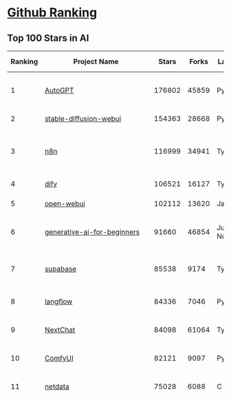 [Github Ranking](../README.md)
==========

## Top 100 Stars in AI

| Ranking | Project Name | Stars | Forks | Language | Open Issues | Description | Last Commit |
| ------- | ------------ | ----- | ----- | -------- | ----------- | ----------- | ----------- |
| 1 | [AutoGPT](https://github.com/Significant-Gravitas/AutoGPT) | 176802 | 45859 | Python | 140 | AutoGPT is the vision of accessible AI for everyone, to use and to build on. Our mission is to provide the tools, so that you can focus on what matters. | 2025-07-11T00:03:07Z |
| 2 | [stable-diffusion-webui](https://github.com/AUTOMATIC1111/stable-diffusion-webui) | 154363 | 28668 | Python | 2358 | Stable Diffusion web UI | 2025-05-03T06:17:03Z |
| 3 | [n8n](https://github.com/n8n-io/n8n) | 116999 | 34941 | TypeScript | 544 | Fair-code workflow automation platform with native AI capabilities. Combine visual building with custom code, self-host or cloud, 400+ integrations. | 2025-07-10T23:00:07Z |
| 4 | [dify](https://github.com/langgenius/dify) | 106521 | 16127 | TypeScript | 673 | Production-ready platform for agentic workflow development. | 2025-07-11T03:18:16Z |
| 5 | [open-webui](https://github.com/open-webui/open-webui) | 102112 | 13620 | JavaScript | 183 | User-friendly AI Interface (Supports Ollama, OpenAI API, ...) | 2025-07-10T21:46:08Z |
| 6 | [generative-ai-for-beginners](https://github.com/microsoft/generative-ai-for-beginners) | 91660 | 46854 | Jupyter Notebook | 7 | 21 Lessons, Get Started Building with Generative AI  🔗 https://microsoft.github.io/generative-ai-for-beginners/ | 2025-07-07T03:45:11Z |
| 7 | [supabase](https://github.com/supabase/supabase) | 85538 | 9174 | TypeScript | 269 | The Postgres development platform. Supabase gives you a dedicated Postgres database to build your web, mobile, and AI applications. | 2025-07-11T03:19:49Z |
| 8 | [langflow](https://github.com/langflow-ai/langflow) | 84336 | 7046 | Python | 437 | Langflow is a powerful tool for building and deploying AI-powered agents and workflows. | 2025-07-11T03:57:55Z |
| 9 | [NextChat](https://github.com/ChatGPTNextWeb/NextChat) | 84098 | 61064 | TypeScript | 646 | ✨ Light and Fast AI Assistant. Support: Web \| iOS \| MacOS \| Android \|  Linux \| Windows | 2025-07-08T15:35:23Z |
| 10 | [ComfyUI](https://github.com/comfyanonymous/ComfyUI) | 82121 | 9097 | Python | 2396 | The most powerful and modular diffusion model GUI, api and backend with a graph/nodes interface. | 2025-07-10T22:00:34Z |
| 11 | [netdata](https://github.com/netdata/netdata) | 75028 | 6088 | C | 164 | The fastest path to AI-powered full stack observability, even for lean teams. | 2025-07-11T00:24:41Z |
| 12 | [funNLP](https://github.com/fighting41love/funNLP) | 74703 | 14909 | Python | 33 | 中英文敏感词、语言检测、中外手机/电话归属地/运营商查询、名字推断性别、手机号抽取、身份证抽取、邮箱抽取、中日文人名库、中文缩写库、拆字词典、词汇情感值、停用词、反动词表、暴恐词表、繁简体转换、英文模拟中文发音、汪峰歌词生成器、职业名称词库、同义词库、反义词库、否定词库、汽车品牌词库、汽车零件词库、连续英文切割、各种中文词向量、公司名字大全、古诗词库、IT词库、财经词库、成语词库、地名词库、历史名人词库、诗词词库、医学词库、饮食词库、法律词库、汽车词库、动物词库、中文聊天语料、中文谣言数据、百度中文问答数据集、句子相似度匹配算法集合、bert资源、文本生成&摘要相关工具、cocoNLP信息抽取工具、国内电话号码正则匹配、清华大学XLORE:中英文跨语言百科知识图谱、清华大学人工智能技术系列报告、自然语言生成、NLU太难了系列、自动对联数据及机器人、用户名黑名单列表、罪名法务名词及分类模型、微信公众号语料、cs224n深度学习自然语言处理课程、中文手写汉字识别、中文自然语言处理 语料/数据集、变量命名神器、分词语料库+代码、任务型对话英文数据集、ASR 语音数据集 + 基于深度学习的中文语音识别系统、笑声检测器、Microsoft多语言数字/单位/如日期时间识别包、中华新华字典数据库及api(包括常用歇后语、成语、词语和汉字)、文档图谱自动生成、SpaCy 中文模型、Common Voice语音识别数据集新版、神经网络关系抽取、基于bert的命名实体识别、关键词(Keyphrase)抽取包pke、基于医疗领域知识图谱的问答系统、基于依存句法与语义角色标注的事件三元组抽取、依存句法分析4万句高质量标注数据、cnocr：用来做中文OCR的Python3包、中文人物关系知识图谱项目、中文nlp竞赛项目及代码汇总、中文字符数据、speech-aligner: 从“人声语音”及其“语言文本”产生音素级别时间对齐标注的工具、AmpliGraph: 知识图谱表示学习(Python)库：知识图谱概念链接预测、Scattertext 文本可视化(python)、语言/知识表示工具：BERT & ERNIE、中文对比英文自然语言处理NLP的区别综述、Synonyms中文近义词工具包、HarvestText领域自适应文本挖掘工具（新词发现-情感分析-实体链接等）、word2word：(Python)方便易用的多语言词-词对集：62种语言/3,564个多语言对、语音识别语料生成工具：从具有音频/字幕的在线视频创建自动语音识别(ASR)语料库、构建医疗实体识别的模型（包含词典和语料标注）、单文档非监督的关键词抽取、Kashgari中使用gpt-2语言模型、开源的金融投资数据提取工具、文本自动摘要库TextTeaser: 仅支持英文、人民日报语料处理工具集、一些关于自然语言的基本模型、基于14W歌曲知识库的问答尝试--功能包括歌词接龙and已知歌词找歌曲以及歌曲歌手歌词三角关系的问答、基于Siamese bilstm模型的相似句子判定模型并提供训练数据集和测试数据集、用Transformer编解码模型实现的根据Hacker News文章标题自动生成评论、用BERT进行序列标记和文本分类的模板代码、LitBank：NLP数据集——支持自然语言处理和计算人文学科任务的100部带标记英文小说语料、百度开源的基准信息抽取系统、虚假新闻数据集、Facebook: LAMA语言模型分析，提供Transformer-XL/BERT/ELMo/GPT预训练语言模型的统一访问接口、CommonsenseQA：面向常识的英文QA挑战、中文知识图谱资料、数据及工具、各大公司内部里大牛分享的技术文档 PDF 或者 PPT、自然语言生成SQL语句（英文）、中文NLP数据增强（EDA）工具、英文NLP数据增强工具 、基于医药知识图谱的智能问答系统、京东商品知识图谱、基于mongodb存储的军事领域知识图谱问答项目、基于远监督的中文关系抽取、语音情感分析、中文ULMFiT-情感分析-文本分类-语料及模型、一个拍照做题程序、世界各国大规模人名库、一个利用有趣中文语料库 qingyun 训练出来的中文聊天机器人、中文聊天机器人seqGAN、省市区镇行政区划数据带拼音标注、教育行业新闻语料库包含自动文摘功能、开放了对话机器人-知识图谱-语义理解-自然语言处理工具及数据、中文知识图谱：基于百度百科中文页面-抽取三元组信息-构建中文知识图谱、masr: 中文语音识别-提供预训练模型-高识别率、Python音频数据增广库、中文全词覆盖BERT及两份阅读理解数据、ConvLab：开源多域端到端对话系统平台、中文自然语言处理数据集、基于最新版本rasa搭建的对话系统、基于TensorFlow和BERT的管道式实体及关系抽取、一个小型的证券知识图谱/知识库、复盘所有NLP比赛的TOP方案、OpenCLaP：多领域开源中文预训练语言模型仓库、UER：基于不同语料+编码器+目标任务的中文预训练模型仓库、中文自然语言处理向量合集、基于金融-司法领域(兼有闲聊性质)的聊天机器人、g2pC：基于上下文的汉语读音自动标记模块、Zincbase 知识图谱构建工具包、诗歌质量评价/细粒度情感诗歌语料库、快速转化「中文数字」和「阿拉伯数字」、百度知道问答语料库、基于知识图谱的问答系统、jieba_fast 加速版的jieba、正则表达式教程、中文阅读理解数据集、基于BERT等最新语言模型的抽取式摘要提取、Python利用深度学习进行文本摘要的综合指南、知识图谱深度学习相关资料整理、维基大规模平行文本语料、StanfordNLP 0.2.0：纯Python版自然语言处理包、NeuralNLP-NeuralClassifier：腾讯开源深度学习文本分类工具、端到端的封闭域对话系统、中文命名实体识别：NeuroNER vs. BertNER、新闻事件线索抽取、2019年百度的三元组抽取比赛：“科学空间队”源码、基于依存句法的开放域文本知识三元组抽取和知识库构建、中文的GPT2训练代码、ML-NLP - 机器学习(Machine Learning)NLP面试中常考到的知识点和代码实现、nlp4han:中文自然语言处理工具集(断句/分词/词性标注/组块/句法分析/语义分析/NER/N元语法/HMM/代词消解/情感分析/拼写检查、XLM：Facebook的跨语言预训练语言模型、用基于BERT的微调和特征提取方法来进行知识图谱百度百科人物词条属性抽取、中文自然语言处理相关的开放任务-数据集-当前最佳结果、CoupletAI - 基于CNN+Bi-LSTM+Attention 的自动对对联系统、抽象知识图谱、MiningZhiDaoQACorpus - 580万百度知道问答数据挖掘项目、brat rapid annotation tool: 序列标注工具、大规模中文知识图谱数据：1.4亿实体、数据增强在机器翻译及其他nlp任务中的应用及效果、allennlp阅读理解:支持多种数据和模型、PDF表格数据提取工具 、 Graphbrain：AI开源软件库和科研工具，目的是促进自动意义提取和文本理解以及知识的探索和推断、简历自动筛选系统、基于命名实体识别的简历自动摘要、中文语言理解测评基准，包括代表性的数据集&基准模型&语料库&排行榜、树洞 OCR 文字识别 、从包含表格的扫描图片中识别表格和文字、语声迁移、Python口语自然语言处理工具集(英文)、 similarity：相似度计算工具包，java编写、海量中文预训练ALBERT模型 、Transformers 2.0 、基于大规模音频数据集Audioset的音频增强 、Poplar：网页版自然语言标注工具、图片文字去除，可用于漫画翻译 、186种语言的数字叫法库、Amazon发布基于知识的人-人开放领域对话数据集 、中文文本纠错模块代码、繁简体转换 、 Python实现的多种文本可读性评价指标、类似于人名/地名/组织机构名的命名体识别数据集 、东南大学《知识图谱》研究生课程(资料)、. 英文拼写检查库 、 wwsearch是企业微信后台自研的全文检索引擎、CHAMELEON：深度学习新闻推荐系统元架构 、 8篇论文梳理BERT相关模型进展与反思、DocSearch：免费文档搜索引擎、 LIDA：轻量交互式对话标注工具 、aili - the fastest in-memory index in the East 东半球最快并发索引 、知识图谱车音工作项目、自然语言生成资源大全 、中日韩分词库mecab的Python接口库、中文文本摘要/关键词提取、汉字字符特征提取器 (featurizer)，提取汉字的特征（发音特征、字形特征）用做深度学习的特征、中文生成任务基准测评 、中文缩写数据集、中文任务基准测评 - 代表性的数据集-基准(预训练)模型-语料库-baseline-工具包-排行榜、PySS3：面向可解释AI的SS3文本分类器机器可视化工具 、中文NLP数据集列表、COPE - 格律诗编辑程序、doccano：基于网页的开源协同多语言文本标注工具 、PreNLP：自然语言预处理库、简单的简历解析器，用来从简历中提取关键信息、用于中文闲聊的GPT2模型：GPT2-chitchat、基于检索聊天机器人多轮响应选择相关资源列表(Leaderboards、Datasets、Papers)、(Colab)抽象文本摘要实现集锦(教程 、词语拼音数据、高效模糊搜索工具、NLP数据增广资源集、微软对话机器人框架 、 GitHub Typo Corpus：大规模GitHub多语言拼写错误/语法错误数据集、TextCluster：短文本聚类预处理模块 Short text cluster、面向语音识别的中文文本规范化、BLINK：最先进的实体链接库、BertPunc：基于BERT的最先进标点修复模型、Tokenizer：快速、可定制的文本词条化库、中文语言理解测评基准，包括代表性的数据集、基准(预训练)模型、语料库、排行榜、spaCy 医学文本挖掘与信息提取 、 NLP任务示例项目代码集、 python拼写检查库、chatbot-list - 行业内关于智能客服、聊天机器人的应用和架构、算法分享和介绍、语音质量评价指标(MOSNet, BSSEval, STOI, PESQ, SRMR)、 用138GB语料训练的法文RoBERTa预训练语言模型 、BERT-NER-Pytorch：三种不同模式的BERT中文NER实验、无道词典 - 有道词典的命令行版本，支持英汉互查和在线查询、2019年NLP亮点回顾、 Chinese medical dialogue data 中文医疗对话数据集 、最好的汉字数字(中文数字)-阿拉伯数字转换工具、 基于百科知识库的中文词语多词义/义项获取与特定句子词语语义消歧、awesome-nlp-sentiment-analysis - 情感分析、情绪原因识别、评价对象和评价词抽取、LineFlow：面向所有深度学习框架的NLP数据高效加载器、中文医学NLP公开资源整理 、MedQuAD：(英文)医学问答数据集、将自然语言数字串解析转换为整数和浮点数、Transfer Learning in Natural Language Processing (NLP) 、面向语音识别的中文/英文发音辞典、Tokenizers：注重性能与多功能性的最先进分词器、CLUENER 细粒度命名实体识别 Fine Grained Named Entity Recognition、 基于BERT的中文命名实体识别、中文谣言数据库、NLP数据集/基准任务大列表、nlp相关的一些论文及代码, 包括主题模型、词向量(Word Embedding)、命名实体识别(NER)、文本分类(Text Classificatin)、文本生成(Text Generation)、文本相似性(Text Similarity)计算等，涉及到各种与nlp相关的算法，基于keras和tensorflow 、Python文本挖掘/NLP实战示例、 Blackstone：面向非结构化法律文本的spaCy pipeline和NLP模型通过同义词替换实现文本“变脸” 、中文 预训练 ELECTREA 模型: 基于对抗学习 pretrain Chinese Model 、albert-chinese-ner - 用预训练语言模型ALBERT做中文NER 、基于GPT2的特定主题文本生成/文本增广、开源预训练语言模型合集、多语言句向量包、编码、标记和实现：一种可控高效的文本生成方法、 英文脏话大列表 、attnvis：GPT2、BERT等transformer语言模型注意力交互可视化、CoVoST：Facebook发布的多语种语音-文本翻译语料库，包括11种语言(法语、德语、荷兰语、俄语、西班牙语、意大利语、土耳其语、波斯语、瑞典语、蒙古语和中文)的语音、文字转录及英文译文、Jiagu自然语言处理工具 - 以BiLSTM等模型为基础，提供知识图谱关系抽取 中文分词 词性标注 命名实体识别 情感分析 新词发现 关键词 文本摘要 文本聚类等功能、用unet实现对文档表格的自动检测，表格重建、NLP事件提取文献资源列表 、 金融领域自然语言处理研究资源大列表、CLUEDatasetSearch - 中英文NLP数据集：搜索所有中文NLP数据集，附常用英文NLP数据集 、medical_NER - 中文医学知识图谱命名实体识别 、(哈佛)讲因果推理的免费书、知识图谱相关学习资料/数据集/工具资源大列表、Forte：灵活强大的自然语言处理pipeline工具集 、Python字符串相似性算法库、PyLaia：面向手写文档分析的深度学习工具包、TextFooler：针对文本分类/推理的对抗文本生成模块、Haystack：灵活、强大的可扩展问答(QA)框架、中文关键短语抽取工具 | 2024-05-10T07:38:24Z |
| 13 | [Deep-Live-Cam](https://github.com/hacksider/Deep-Live-Cam) | 71679 | 10269 | Python | 102 | real time face swap and one-click video deepfake with only a single image | 2025-07-09T09:19:26Z |
| 14 | [system-prompts-and-models-of-ai-tools](https://github.com/x1xhlol/system-prompts-and-models-of-ai-tools) | 66038 | 19210 | None | 24 | FULL v0, Cursor, Manus, Same.dev, Lovable, Devin, Replit Agent, Windsurf Agent, VSCode Agent, Dia Browser, Trae AI & Cluely (And other Open Sourced) System Prompts, Tools & AI Models. | 2025-07-08T10:37:54Z |
| 15 | [browser-use](https://github.com/browser-use/browser-use) | 65175 | 7449 | Python | 464 | 🌐 Make websites accessible for AI agents. Automate tasks online with ease. | 2025-07-11T02:48:33Z |
| 16 | [AppFlowy](https://github.com/AppFlowy-IO/AppFlowy) | 64348 | 4426 | Dart | 936 | Bring projects, wikis, and teams together with AI. AppFlowy is the AI collaborative workspace where you achieve more without losing control of your data. The leading open source Notion alternative. | 2025-07-08T03:50:23Z |
| 17 | [lobe-chat](https://github.com/lobehub/lobe-chat) | 63343 | 13165 | TypeScript | 818 | 🤯 Lobe Chat - an open-source, modern design AI chat framework. Supports multiple AI providers (OpenAI / Claude 4 / Gemini / DeepSeek / Ollama / Qwen), Knowledge Base (file upload / RAG ), one click install MCP Marketplace and Artifacts / Thinking. One-click FREE deployment of your private AI Agent application. | 2025-07-11T03:39:57Z |
| 18 | [awesome-mcp-servers](https://github.com/punkpeye/awesome-mcp-servers) | 61023 | 4747 | None | 17 | A collection of MCP servers. | 2025-07-10T06:49:58Z |
| 19 | [ragflow](https://github.com/infiniflow/ragflow) | 59542 | 5934 | Python | 2403 | RAGFlow is an open-source RAG (Retrieval-Augmented Generation) engine based on deep document understanding. | 2025-07-11T03:35:25Z |
| 20 | [LLMs-from-scratch](https://github.com/rasbt/LLMs-from-scratch) | 58675 | 8171 | Jupyter Notebook | 4 | Implement a ChatGPT-like LLM in PyTorch from scratch, step by step | 2025-07-10T21:30:15Z |
| 21 | [gemini-cli](https://github.com/google-gemini/gemini-cli) | 57468 | 5216 | TypeScript | 868 | An open-source AI agent that brings the power of Gemini directly into your terminal. | 2025-07-11T02:01:45Z |
| 22 | [MetaGPT](https://github.com/FoundationAgents/MetaGPT) | 57106 | 6866 | Python | 13 | 🌟 The Multi-Agent Framework: First AI Software Company, Towards Natural Language Programming | 2025-06-30T11:45:55Z |
| 23 | [gpt-engineer](https://github.com/AntonOsika/gpt-engineer) | 54445 | 7190 | Python | 27 | CLI platform to experiment with codegen. Precursor to: https://lovable.dev | 2025-05-14T10:15:10Z |
| 24 | [LLaMA-Factory](https://github.com/hiyouga/LLaMA-Factory) | 54025 | 6610 | Python | 517 | Unified Efficient Fine-Tuning of 100+ LLMs & VLMs (ACL 2024) | 2025-07-08T13:16:44Z |
| 25 | [ChatGPT](https://github.com/lencx/ChatGPT) | 53893 | 6134 | Rust | 816 | 🔮 ChatGPT Desktop Application (Mac, Windows and Linux) | 2024-08-29T17:58:11Z |
| 26 | [meilisearch](https://github.com/meilisearch/meilisearch) | 52270 | 2100 | Rust | 209 | A lightning-fast search engine API bringing AI-powered hybrid search to your sites and applications. | 2025-07-10T16:24:35Z |
| 27 | [awesome-llm-apps](https://github.com/Shubhamsaboo/awesome-llm-apps) | 49545 | 5740 | Python | 2 | Collection of awesome LLM apps with AI Agents and RAG using OpenAI, Anthropic, Gemini and opensource models. | 2025-07-08T06:18:59Z |
| 28 | [crawl4ai](https://github.com/unclecode/crawl4ai) | 47634 | 4600 | Python | 182 | 🚀🤖 Crawl4AI: Open-source LLM Friendly Web Crawler & Scraper. Don't be shy, join here: https://discord.gg/jP8KfhDhyN | 2025-07-09T15:00:08Z |
| 29 | [autogen](https://github.com/microsoft/autogen) | 47102 | 7165 | Python | 387 | A programming framework for agentic AI 🤖 PyPi: autogen-agentchat Discord: https://aka.ms/autogen-discord Office Hour: https://aka.ms/autogen-officehour | 2025-07-10T17:29:20Z |
| 30 | [anything-llm](https://github.com/Mintplex-Labs/anything-llm) | 46331 | 4663 | JavaScript | 242 | The all-in-one Desktop & Docker AI application with built-in RAG, AI agents, No-code agent builder, MCP compatibility,  and more. | 2025-07-11T01:16:54Z |
| 31 | [JeecgBoot](https://github.com/jeecgboot/JeecgBoot) | 43268 | 15438 | Java | 32 | 🔥企业级低代码平台集成了AI应用平台，帮助企业快速实现低代码开发和构建AI应用！前后端分离架构 SpringBoot，SpringCloud、Mybatis，Ant Design4、 Vue3.0、TS+vite！强大的代码生成器让前后端代码一键生成，无需写任何代码! 引领AI低代码开发模式: AI生成->OnlineCoding-> 代码生成-> 手工MERGE，显著的提高效率，又不失灵活~ | 2025-07-11T02:46:04Z |
| 32 | [firecrawl](https://github.com/mendableai/firecrawl) | 42774 | 4026 | TypeScript | 137 | 🔥 Turn entire websites into LLM-ready markdown or structured data. Scrape, crawl and extract with a single API. | 2025-07-10T23:47:10Z |
| 33 | [OpenBB](https://github.com/OpenBB-finance/OpenBB) | 42267 | 3812 | Python | 42 | Investment Research for Everyone, Everywhere. | 2025-07-10T08:19:41Z |
| 34 | [unsloth](https://github.com/unslothai/unsloth) | 41828 | 3336 | Python | 638 | Fine-tuning & Reinforcement Learning for LLMs. 🦥 Train Qwen3, Llama 4, DeepSeek-R1, Gemma 3, TTS 2x faster with 70% less VRAM. | 2025-07-11T01:44:04Z |
| 35 | [ClickHouse](https://github.com/ClickHouse/ClickHouse) | 41649 | 7452 | C++ | 4221 | ClickHouse® is a real-time analytics database management system | 2025-07-10T23:41:48Z |
| 36 | [Flowise](https://github.com/FlowiseAI/Flowise) | 41324 | 21196 | TypeScript | 571 | Build AI Agents, Visually | 2025-07-10T14:59:24Z |
| 37 | [kong](https://github.com/Kong/kong) | 41266 | 4947 | Lua | 66 | 🦍 The Cloud-Native API Gateway and AI Gateway. | 2025-07-02T13:50:31Z |
| 38 | [ailearning](https://github.com/apachecn/ailearning) | 41097 | 11577 | Python | 2 | AiLearning：数据分析+机器学习实战+线性代数+PyTorch+NLTK+TF2 | 2024-11-12T16:21:55Z |
| 39 | [ColossalAI](https://github.com/hpcaitech/ColossalAI) | 41023 | 4520 | Python | 430 | Making large AI models cheaper, faster and more accessible | 2025-07-10T05:57:52Z |
| 40 | [airflow](https://github.com/apache/airflow) | 40958 | 15300 | Python | 1289 | Apache Airflow - A platform to programmatically author, schedule, and monitor workflows | 2025-07-11T02:10:53Z |
| 41 | [GitHubDaily](https://github.com/GitHubDaily/GitHubDaily) | 38982 | 4056 | None | 376 | 坚持分享 GitHub 上高质量、有趣实用的开源技术教程、开发者工具、编程网站、技术资讯。A list cool, interesting projects of GitHub. | 2025-03-20T08:54:47Z |
| 42 | [AI-For-Beginners](https://github.com/microsoft/AI-For-Beginners) | 38696 | 7328 | Jupyter Notebook | 25 | 12 Weeks, 24 Lessons, AI for All! | 2025-06-25T19:07:05Z |
| 43 | [quivr](https://github.com/QuivrHQ/quivr) | 38112 | 3650 | Python | 1 | Opiniated RAG for integrating GenAI in your apps 🧠   Focus on your product rather than the RAG. Easy integration in existing products with customisation!  Any LLM: GPT4, Groq, Llama. Any Vectorstore: PGVector, Faiss. Any Files. Anyway you want.  | 2025-07-09T12:55:23Z |
| 44 | [chatgpt-on-wechat](https://github.com/zhayujie/chatgpt-on-wechat) | 38066 | 9324 | Python | 296 | 基于大模型搭建的聊天机器人，同时支持 微信公众号、企业微信应用、飞书、钉钉 等接入，可选择ChatGPT/Claude/DeepSeek/文心一言/讯飞星火/通义千问/ Gemini/GLM-4/Kimi/LinkAI，能处理文本、语音和图片，访问操作系统和互联网，支持基于自有知识库进行定制企业智能客服。 | 2025-06-29T14:41:10Z |
| 45 | [ai-hedge-fund](https://github.com/virattt/ai-hedge-fund) | 37996 | 6663 | Python | 22 | An AI Hedge Fund Team | 2025-07-09T02:24:28Z |
| 46 | [ray](https://github.com/ray-project/ray) | 37940 | 6577 | Python | 2652 | Ray is an AI compute engine. Ray consists of a core distributed runtime and a set of AI Libraries for accelerating ML workloads. | 2025-07-11T03:20:21Z |
| 47 | [MoneyPrinterTurbo](https://github.com/harry0703/MoneyPrinterTurbo) | 37881 | 5448 | Python | 169 | 利用AI大模型，一键生成高清短视频 Generate short videos with one click using AI LLM. | 2025-06-11T06:34:54Z |
| 48 | [upscayl](https://github.com/upscayl/upscayl) | 37878 | 1746 | TypeScript | 61 | 🆙 Upscayl - #1 Free and Open Source AI Image Upscaler for Linux, MacOS and Windows. | 2025-06-28T15:17:42Z |
| 49 | [photoprism](https://github.com/photoprism/photoprism) | 37850 | 2108 | Go | 415 | AI-Powered Photos App for the Decentralized Web 🌈💎✨ | 2025-07-11T04:02:25Z |
| 50 | [Open-Assistant](https://github.com/LAION-AI/Open-Assistant) | 37409 | 3279 | Python | 228 | OpenAssistant is a chat-based assistant that understands tasks, can interact with third-party systems, and retrieve information dynamically to do so. | 2024-08-17T01:55:35Z |
| 51 | [mem0](https://github.com/mem0ai/mem0) | 36597 | 3729 | Python | 346 | Memory for AI Agents; Announcing OpenMemory MCP - local and secure memory management. | 2025-07-11T01:01:34Z |
| 52 | [MockingBird](https://github.com/babysor/MockingBird) | 36433 | 5260 | Python | 476 | 🚀AI拟声: 5秒内克隆您的声音并生成任意语音内容 Clone a voice in 5 seconds to generate arbitrary speech in real-time | 2024-11-15T05:00:29Z |
| 53 | [google-research](https://github.com/google-research/google-research) | 35977 | 8138 | Jupyter Notebook | 1062 | Google Research | 2025-07-08T17:15:20Z |
| 54 | [chatbox](https://github.com/chatboxai/chatbox) | 35713 | 3413 | TypeScript | 758 | User-friendly Desktop Client App for AI Models/LLMs (GPT, Claude, Gemini, Ollama...) | 2025-07-01T03:21:49Z |
| 55 | [aider](https://github.com/Aider-AI/aider) | 35345 | 3244 | Python | 930 | aider is AI pair programming in your terminal | 2025-07-10T15:10:07Z |
| 56 | [AgentGPT](https://github.com/reworkd/AgentGPT) | 34504 | 9447 | TypeScript | 129 | 🤖 Assemble, configure, and deploy autonomous AI Agents in your browser. | 2025-04-29T01:19:32Z |
| 57 | [gold-miner](https://github.com/xitu/gold-miner) | 34194 | 5043 | None | 9 | 🥇掘金翻译计划，可能是世界最大最好的英译中技术社区，最懂读者和译者的翻译平台： | 2024-04-17T09:44:37Z |
| 58 | [docling](https://github.com/docling-project/docling) | 34073 | 2272 | Python | 412 | Get your documents ready for gen AI | 2025-07-10T15:04:30Z |
| 59 | [crewAI](https://github.com/crewAIInc/crewAI) | 34026 | 4577 | Python | 53 | Framework for orchestrating role-playing, autonomous AI agents. By fostering collaborative intelligence, CrewAI empowers agents to work together seamlessly, tackling complex tasks. | 2025-07-11T03:59:17Z |
| 60 | [LocalAI](https://github.com/mudler/LocalAI) | 33787 | 2618 | Go | 446 | :robot: The free, Open Source alternative to OpenAI, Claude and others. Self-hosted and local-first. Drop-in replacement for OpenAI,  running on consumer-grade hardware. No GPU required. Runs gguf, transformers, diffusers and many more models architectures. Features: Generate Text, Audio, Video, Images, Voice Cloning, Distributed, P2P inference | 2025-07-10T22:48:04Z |
| 61 | [mindsdb](https://github.com/mindsdb/mindsdb) | 33449 | 5472 | Python | 39 | AI's query engine - Platform for building AI that can answer questions over large scale federated data. - The only MCP Server you'll ever need | 2025-07-10T19:59:45Z |
| 62 | [gpt-pilot](https://github.com/Pythagora-io/gpt-pilot) | 33171 | 3389 | Python | 236 | The first real AI developer | 2025-03-04T06:26:32Z |
| 63 | [Fabric](https://github.com/danielmiessler/Fabric) | 32514 | 3351 | JavaScript | 167 | Fabric is an open-source framework for augmenting humans using AI. It provides a modular system for solving specific problems using a crowdsourced set of AI prompts that can be used anywhere. | 2025-07-09T18:41:41Z |
| 64 | [ruoyi-vue-pro](https://github.com/YunaiV/ruoyi-vue-pro) | 32160 | 6909 | Java | 21 | 🔥 官方推荐 🔥 RuoYi-Vue 全新 Pro 版本，优化重构所有功能。基于 Spring Boot + MyBatis Plus + Vue & Element 实现的后台管理系统 + 微信小程序，支持 RBAC 动态权限、数据权限、SaaS 多租户、Flowable 工作流、三方登录、支付、短信、商城、CRM、ERP、AI 大模型等功能。你的 ⭐️ Star ⭐️，是作者生发的动力！ | 2025-07-09T08:01:49Z |
| 65 | [cursor-free-vip](https://github.com/yeongpin/cursor-free-vip) | 32045 | 3998 | Python | 503 | [Support 0.49.x]（Reset Cursor AI MachineID & Bypass Higher Token Limit） Cursor Ai ，自动重置机器ID ， 免费升级使用Pro功能: You've reached your trial request limit. / Too many free trial accounts used on this machine. Please upgrade to pro. We have this limit in place to prevent abuse. Please let us know if you believe this is a mistake. | 2025-06-18T02:18:31Z |
| 66 | [spaCy](https://github.com/explosion/spaCy) | 31937 | 4533 | Python | 161 | 💫 Industrial-strength Natural Language Processing (NLP) in Python | 2025-05-28T15:28:05Z |
| 67 | [chatbot-ui](https://github.com/mckaywrigley/chatbot-ui) | 31753 | 9129 | TypeScript | 173 | AI chat for any model. | 2024-08-03T00:38:07Z |
| 68 | [nacos](https://github.com/alibaba/nacos) | 31738 | 13093 | Java | 263 | an easy-to-use dynamic service discovery, configuration and service management platform for building AI cloud native applications. | 2025-07-04T02:18:40Z |
| 69 | [tabby](https://github.com/TabbyML/tabby) | 31704 | 1522 | Rust | 196 | Self-hosted AI coding assistant | 2025-07-11T03:51:15Z |
| 70 | [fairseq](https://github.com/facebookresearch/fairseq) | 31613 | 6560 | Python | 1186 | Facebook AI Research Sequence-to-Sequence Toolkit written in Python. | 2025-06-10T21:41:39Z |
| 71 | [netron](https://github.com/lutzroeder/netron) | 30847 | 2944 | JavaScript | 21 | Visualizer for neural network, deep learning and machine learning models | 2025-07-11T01:24:02Z |
| 72 | [cursor](https://github.com/cursor/cursor) | 30705 | 1965 | None | 1892 | The AI Code Editor | 2024-10-13T19:23:26Z |
| 73 | [khoj](https://github.com/khoj-ai/khoj) | 30523 | 1739 | Python | 74 | Your AI second brain. Self-hostable. Get answers from the web or your docs. Build custom agents, schedule automations, do deep research. Turn any online or local LLM into your personal, autonomous AI (gpt, claude, gemini, llama, qwen, mistral). Get started - free. | 2025-07-10T20:53:03Z |
| 74 | [awesome-cursorrules](https://github.com/PatrickJS/awesome-cursorrules) | 30506 | 2493 | MDX | 33 | 📄  Configuration files that enhance Cursor AI editor experience with custom rules and behaviors | 2025-07-01T20:51:06Z |
| 75 | [AI-Expert-Roadmap](https://github.com/AMAI-GmbH/AI-Expert-Roadmap) | 30058 | 2533 | JavaScript | 20 | Roadmap to becoming an Artificial Intelligence Expert in 2022 | 2023-12-31T02:20:16Z |
| 76 | [roop](https://github.com/s0md3v/roop) | 30027 | 6806 | Python | 0 | one-click face swap | 2024-08-19T12:57:17Z |
| 77 | [ai-agents-for-beginners](https://github.com/microsoft/ai-agents-for-beginners) | 29993 | 8500 | Jupyter Notebook | 9 | 11 Lessons to Get Started Building AI Agents | 2025-06-17T09:01:08Z |
| 78 | [pytorch-lightning](https://github.com/Lightning-AI/pytorch-lightning) | 29765 | 3533 | Python | 955 | Pretrain, finetune ANY AI model of ANY size on multiple GPUs, TPUs with zero code changes. | 2025-07-09T21:06:52Z |
| 79 | [agno](https://github.com/agno-agi/agno) | 29603 | 3773 | Python | 85 | Full-stack framework for building Multi-Agent Systems with memory, knowledge and reasoning. | 2025-07-11T03:53:21Z |
| 80 | [Mr.-Ranedeer-AI-Tutor](https://github.com/JushBJJ/Mr.-Ranedeer-AI-Tutor) | 29588 | 3386 | None | 13 | A GPT-4 AI Tutor Prompt for customizable personalized learning experiences. | 2025-06-14T06:58:48Z |
| 81 | [exo](https://github.com/exo-explore/exo) | 28936 | 1835 | Python | 355 | Run your own AI cluster at home with everyday devices 📱💻 🖥️⌚ | 2025-03-21T22:23:32Z |
| 82 | [Folo](https://github.com/RSSNext/Folo) | 28528 | 1272 | TypeScript | 153 | 🧡 Follow everything in one place | 2025-07-10T16:33:05Z |
| 83 | [Jobs_Applier_AI_Agent_AIHawk](https://github.com/feder-cr/Jobs_Applier_AI_Agent_AIHawk) | 28430 | 4293 | Python | 11 | AIHawk aims to easy job hunt process by automating the job application process. Utilizing artificial intelligence, it enables users to apply for multiple jobs in a tailored way. | 2025-05-28T13:24:12Z |
| 84 | [LibreChat](https://github.com/danny-avila/LibreChat) | 27835 | 4970 | TypeScript | 162 | Enhanced ChatGPT Clone: Features Agents, DeepSeek, Anthropic, AWS, OpenAI, Responses API, Azure, Groq, o1, GPT-4o, Mistral, OpenRouter, Vertex AI, Gemini, Artifacts, AI model switching, message search, Code Interpreter, langchain, DALL-E-3, OpenAPI Actions, Functions, Secure Multi-User Auth, Presets, open-source for self-hosting. Active project. | 2025-07-11T02:01:13Z |
| 85 | [continue](https://github.com/continuedev/continue) | 27566 | 3109 | TypeScript | 943 | ⏩ Create, share, and use custom AI code assistants with our open-source IDE extensions and hub of models, rules, prompts, docs, and other building blocks | 2025-07-11T02:18:51Z |
| 86 | [so-vits-svc](https://github.com/svc-develop-team/so-vits-svc) | 27354 | 5009 | Python | 21 | SoftVC VITS Singing Voice Conversion | 2023-11-11T13:11:31Z |
| 87 | [llm-app](https://github.com/pathwaycom/llm-app) | 27266 | 666 | Jupyter Notebook | 5 | Ready-to-run cloud templates for RAG, AI pipelines, and enterprise search with live data. 🐳Docker-friendly.⚡Always in sync with Sharepoint, Google Drive, S3, Kafka, PostgreSQL, real-time data APIs, and more. | 2025-05-16T07:58:43Z |
| 88 | [qlib](https://github.com/microsoft/qlib) | 26491 | 4063 | Python | 245 | Qlib is an AI-oriented Quant investment platform that aims to use AI tech to empower Quant Research, from exploring ideas to implementing productions. Qlib supports diverse ML modeling paradigms, including supervised learning, market dynamics modeling, and RL, and is now equipped with https://github.com/microsoft/RD-Agent to automate R&D process. | 2025-07-10T14:22:52Z |
| 89 | [nx](https://github.com/nrwl/nx) | 26303 | 2554 | TypeScript | 598 | An AI-first build platform that connects everything from your editor to CI. Helping you deliver fast, without breaking things. | 2025-07-11T03:37:00Z |
| 90 | [generative-models](https://github.com/Stability-AI/generative-models) | 26150 | 2910 | Python | 269 | Generative Models by Stability AI | 2025-05-20T14:53:33Z |
| 91 | [Genesis](https://github.com/Genesis-Embodied-AI/Genesis) | 25782 | 2335 | Python | 108 | A generative world for general-purpose robotics & embodied AI learning. | 2025-07-10T20:23:40Z |
| 92 | [PDFMathTranslate](https://github.com/Byaidu/PDFMathTranslate) | 25619 | 2217 | Python | 110 | PDF scientific paper translation with preserved formats - 基于 AI 完整保留排版的 PDF 文档全文双语翻译，支持 Google/DeepL/Ollama/OpenAI 等服务，提供 CLI/GUI/MCP/Docker/Zotero | 2025-06-30T17:03:47Z |
| 93 | [composio](https://github.com/ComposioHQ/composio) | 25556 | 4407 | TypeScript | 47 | Composio equips your AI agents & LLMs with 100+ high-quality integrations via function calling | 2025-07-10T21:51:10Z |
| 94 | [InvokeAI](https://github.com/invoke-ai/InvokeAI) | 25473 | 2610 | TypeScript | 738 | Invoke is a leading creative engine for Stable Diffusion models, empowering professionals, artists, and enthusiasts to generate and create visual media using the latest AI-driven technologies. The solution offers an industry leading WebUI, and serves as the foundation for multiple commercial products. | 2025-07-11T03:27:54Z |
| 95 | [semantic-kernel](https://github.com/microsoft/semantic-kernel) | 25366 | 4044 | C# | 448 | Integrate cutting-edge LLM technology quickly and easily into your apps | 2025-07-10T16:30:03Z |
| 96 | [500-AI-Machine-learning-Deep-learning-Computer-vision-NLP-Projects-with-code](https://github.com/ashishpatel26/500-AI-Machine-learning-Deep-learning-Computer-vision-NLP-Projects-with-code) | 25159 | 5868 | None | 42 | 500 AI Machine learning Deep learning Computer vision NLP Projects with code | 2024-07-26T13:06:49Z |
| 97 | [FastGPT](https://github.com/labring/FastGPT) | 25062 | 6446 | TypeScript | 570 | FastGPT is a knowledge-based platform built on the LLMs, offers a comprehensive suite of out-of-the-box capabilities such as data processing, RAG retrieval, and visual AI workflow orchestration, letting you easily develop and deploy complex question-answering systems without the need for extensive setup or configuration. | 2025-07-10T10:32:41Z |
| 98 | [qdrant](https://github.com/qdrant/qdrant) | 24593 | 1694 | Rust | 342 | Qdrant - High-performance, massive-scale Vector Database and Vector Search Engine for the next generation of AI. Also available in the cloud https://cloud.qdrant.io/ | 2025-07-10T22:37:37Z |
| 99 | [kratos](https://github.com/go-kratos/kratos) | 24578 | 4089 | Go | 16 | Your ultimate Go microservices framework for the cloud-native era. | 2025-06-01T18:48:42Z |
| 100 | [modular](https://github.com/modular/modular) | 24477 | 2658 | Mojo | 696 | The Modular Platform (includes MAX & Mojo) | 2025-07-10T18:41:23Z |

